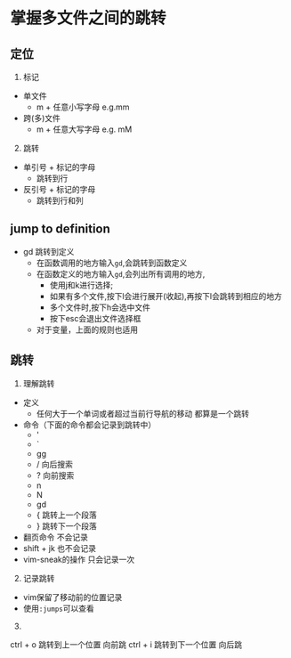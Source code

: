 # 掌握多文件之间的跳转
## 定位
1. 标记
* 单文件
  * m + 任意小写字母 e.g.mm
* 跨(多)文件
  * m + 任意大写字母 e.g. mM

2. 跳转
* 单引号 + 标记的字母 
  * 跳转到行
* 反引号 + 标记的字母
  * 跳转到行和列

## jump to definition
* gd 跳转到定义
  * 在函数调用的地方输入`gd`,会跳转到函数定义
  * 在函数定义的地方输入`gd`,会列出所有调用的地方,
    * 使用j和k进行选择;
    * 如果有多个文件,按下l会进行展开(收起),再按下l会跳转到相应的地方
    * 多个文件时,按下h会选中文件
    * 按下esc会退出文件选择框
  * 对于变量，上面的规则也适用

## 跳转
1. 理解跳转
* 定义
  * 任何大于一个单词或者超过当前行导航的移动 都算是一个跳转
* 命令（下面的命令都会记录到跳转中）
  * '
  * `
  * gg
  * / 向后搜索
  * ? 向前搜索
  * n
  * N
  * gd
  * { 跳转上一个段落
  * } 跳转下一个段落
* 翻页命令 不会记录
* shift + jk 也不会记录
* vim-sneak的操作 只会记录一次

2. 记录跳转
* vim保留了移动前的位置记录
* 使用`:jumps`可以查看

3. 
ctrl + o 跳转到上一个位置 向前跳
ctrl + i 跳转到下一个位置 向后跳
